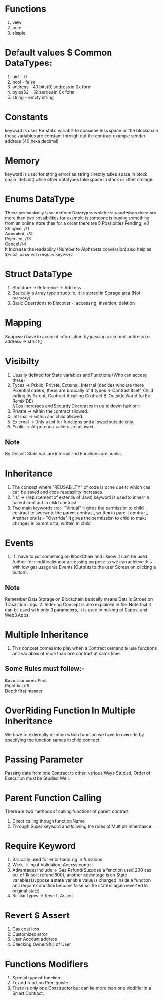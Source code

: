 # Functions

1.  view
2.  pure
3.  simple

# Default values $ Common DataTypes:

1.  uint - 0
2.  bool - false
3.  address - 40 bits(0) address in 0x form
4.  bytes32 - 32 zeroes in 0x form
5.  string - empty string

# Constants

keyword is used for static variable to consume less space on the blockchain these variables are constant through out the contract example sender address (40 hexa decimal)

# Memory

keyword is used for string errors as string directly takes space in block chain (default) while other datatypes take space in stack or other storage.

# Enums DataType

These are basically User defined Datatypes which are used when there are more than two possibilities for example is someone is buying something from an online store then for a order there are 5 Possibities
Pending, //0<br>
Shipped, //1<br>
Accepted, //2<br>
Rejected, //3<br>
Cancel //4<br>
It Increase the readability (Number to Alphabets conversion)
also help as Switch case with require keyword

# Struct DataType

1. Structure -> Reference -> Address
2. Basically a Array type structure, it is stored in Storage area (Not memory)
3. Basic Operations to Discover -: accessing, insertion, deletion

# Mapping

Suppose i have to account information by passing a account address i.e. address -> struct{}

# Visibilty

1. Usually defined for State variables and Functions (Who can access these)
2. Types -> Public, Private, External, Internal (decides who are there Potential callers, these are basically of 4 types -> Contract itself, Child calling its Parent, Contract A calling Contract B, Outside World for Ex. RemixIDE)<br>
   //Gas Increases and Security Decreases in up to down fashion:-
3. Private -> within the contract allowed.
4. Internal -> within and child allowed.
5. External -> Only used for functions and allowed outside only.
6. Public -> All potential callers are allowed.

## Note

By Default State Var. are internal and Functions are public.

# Inheritance

1. The concept where "REUSABILTY" of code is done due to which gas can be saved and code readability increases.
2. "is" -> (replacement of extends of Java) keyword is used to inherit a parent contract in child contract.
3. Two main keywords are:- "Virtual" it gives the permission to child contract to overwrite the parent contract, written in parent contract, Another one is:- "Override" it gives the permission to child to make changes in parent data, written in child.

# Events

1. If i have to put something on BlockChain and i know it cant be used further for modificationcor accessing purpose so we can achieve this with low gas usage via Events.(Outputs to the user Screen on clicking a button).

## Note

Remember Data Storage on Blockchain basically means Data is Stroed on Trasaction Logs. 2. Indexing Concept is also explained in file. Note that it can be used with only 3 parameters, it is used in making of Dapps, and Web3 Apps.

# Multiple Inheritance

1. This concept comes into play when a Contract demand to use functions and variables of more than one contract at same time.

## Some Rules must follow:-

Base Like come First<br> Right to Left<br> Depth first manner

# OverRiding Function In Multiple Inheritance

We have to externally mention which function we have to override by specifying the function names in child contract.

# Passing Parameter

Passing data from one Contract to other, various Ways Studied, Order of Execution must be Studied Well.

# Parent Function Calling

There are two methods of calling functions of parent contract

1. Direct calling though function Name
2. Through Super keyword and follwing the rules of Multiple Inheritance.

# Require Keyword

1. Basically used for error handling in functions
2. Work -> Input Validation, Access control.
3. Advantages include -> Gas Refund(Suppose a function used 200 gas out of 1k so it refund 800), another advantage is on State variables(suppose a state variable value is changed inside a function and require condition become false so the state is again reverted to original state)
4. Similar types -> Revert, Assert

# Revert $ Assert

1. Gas cost less
2. Customized error
3. User Account address
4. Checking OwnerShip of User

# Functions Modifiers

1. Special type of function
2. To add function Prerequiste
3. There is only one Constructor but can be more than one Modifier in a Smart Contract.
